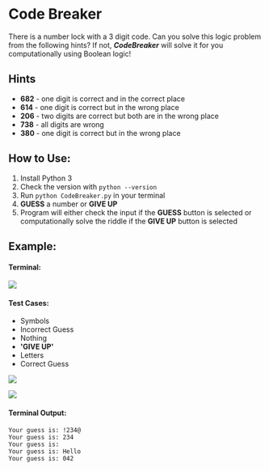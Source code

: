 ﻿# Code Breaker

There is a number lock with a 3 digit code. Can you solve this logic problem from the following hints? If not, ***CodeBreaker*** will solve it for you computationally using Boolean logic! 

## Hints

 - **682** - one digit is correct and in the correct place
 - **614** - one digit is correct but in the wrong place
 - **206** - two digits are correct but both are in the wrong place
 - **738** - all digits are wrong 
 - **380** - one digit is correct but in the wrong place

## How to Use:

1. Install Python 3
2. Check the version with ```python --version```
3. Run  ```python CodeBreaker.py``` in your terminal 
4. **GUESS** a number or **GIVE UP** 
5. Program will either check the input if the **GUESS** button is selected or computationally solve the riddle if the **GIVE UP** button is selected 

## Example:
#### Terminal:
![](https://media.giphy.com/media/jofceQvSwd6ykokXTa/giphy.gif)

#### Test Cases: 
* Symbols
* Incorrect Guess
* Nothing 
* **'GIVE UP'**
* Letters 
* Correct Guess

![](https://media.giphy.com/media/Rk8TXvvavXTCeqSAR8/giphy.gif)

![](https://media.giphy.com/media/MCLnlNlhuvxeM9aU3S/giphy.gif)

#### Terminal Output:
```
Your guess is: !234@
Your guess is: 234
Your guess is: 
Your guess is: Hello
Your guess is: 042
```
